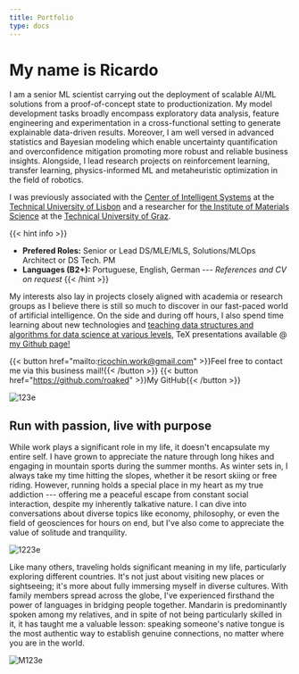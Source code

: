 ```yaml
---
title: Portfolio
type: docs
---
```


# **My name is Ricardo**

I am a senior ML scientist carrying out the deployment of scalable AI/ML solutions from a proof-of-concept state to productionization. My model development tasks broadly encompass exploratory data analysis, feature engineering and experimentation in a cross-functional setting to generate explainable data-driven results. Moreover, I am well versed in advanced statistics and Bayesian modeling which enable uncertainty quantification and overconfidence mitigation promoting more robust and reliable business insights. Alongside, I lead research projects on reinforcement learning, transfer learning, physics-informed ML and metaheuristic optimization in the field of robotics.

I was previously associated with the [Center of Intelligent Systems](https://csi.idmec.tecnico.ulisboa.pt/) at the [Technical University of Lisbon](https://tecnico.ulisboa.pt/en/) and a researcher for [the Institute of Materials Science](https://www.tugraz.at/institute/imat/home) at the [Technical University of Graz](https://www.tugraz.at/en/home). 

{{< hint info >}}
- **Prefered Roles:** Senior or Lead DS/MLE/MLS, Solutions/MLOps Architect or DS Tech. PM
- **Languages (B2+):** Portuguese, English, German --- *References and CV on request*
{{< /hint >}}

My interests also lay in projects closely aligned with academia or research groups as I believe there is still so much to discover in our fast-paced world of artificial intelligence. On the side and during off hours, I also spend time learning about new technologies and [teaching data structures and algorithms for data science at various levels](https://ricardochin.com/docs/lectures/), TeX presentations available @ [my Github page!](https://github.com/roaked/programming-lectures)

{{< button href="mailto:ricochin.work@gmail.com" >}}Feel free to contact me via this business mail!{{< /button >}}
{{< button href="https://github.com/roaked" >}}My GitHub{{< /button >}}

![123e](https://live.staticflickr.com/65535/53730479309_a6af1c9ed4_c.jpg)

## **Run with passion, live with purpose**

While work plays a significant role in my life, it doesn't encapsulate my entire self. I have grown to appreciate the nature through long hikes and engaging in mountain sports during the summer months. As winter sets in, I always take my time hitting the slopes, whether it be resort skiing or free riding. However, running holds a special place in my heart as my true addiction --- offering me a peaceful escape from constant social interaction, despite my inherently talkative nature. I can dive into conversations about diverse topics like economy, philosophy, or even the field of geosciences for hours on end, but I've also come to appreciate the value of solitude and tranquility.

![1223e](https://live.staticflickr.com/65535/53508758200_1562f1d34e_c.jpg)

Like many others, traveling holds significant meaning in my life, particularly exploring different countries.  It's not just about visiting new places or sightseeing; it's more about fully immersing myself in diverse cultures. With family members spread across the globe, I've experienced firsthand the power of languages in bridging people together. Mandarin is predominantly spoken among my relatives, and in spite of not being particularly skilled in it, it has taught me a valuable lesson: speaking someone's native tongue is the most authentic way to establish genuine connections, no matter where you are in the world.

![M123e](https://live.staticflickr.com/65535/53343069030_6d4e5837cd_c.jpg)


